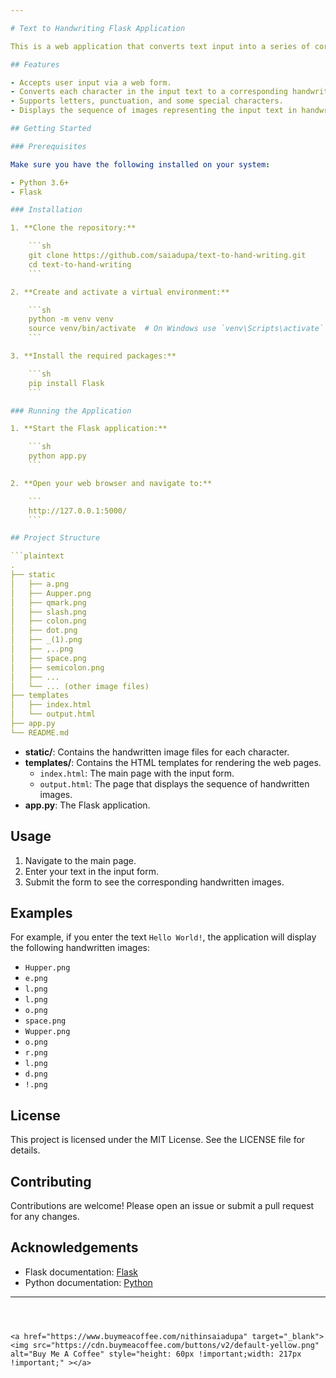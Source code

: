 ```yaml
---

# Text to Handwriting Flask Application

This is a web application that converts text input into a series of corresponding handwritten images. Each character in the input text is mapped to a specific handwritten image file, making it look like handwritten text. This can be customized with your own handwriting.

## Features

- Accepts user input via a web form.
- Converts each character in the input text to a corresponding handwritten image.
- Supports letters, punctuation, and some special characters.
- Displays the sequence of images representing the input text in handwritten form.

## Getting Started

### Prerequisites

Make sure you have the following installed on your system:

- Python 3.6+
- Flask

### Installation

1. **Clone the repository:**

    ```sh
    git clone https://github.com/saiadupa/text-to-hand-writing.git
    cd text-to-hand-writing
    ```

2. **Create and activate a virtual environment:**

    ```sh
    python -m venv venv
    source venv/bin/activate  # On Windows use `venv\Scripts\activate`
    ```

3. **Install the required packages:**

    ```sh
    pip install Flask
    ```

### Running the Application

1. **Start the Flask application:**

    ```sh
    python app.py
    ```

2. **Open your web browser and navigate to:**

    ```
    http://127.0.0.1:5000/
    ```

## Project Structure

```plaintext
.
├── static
│   ├── a.png
│   ├── Aupper.png
│   ├── qmark.png
│   ├── slash.png
│   ├── colon.png
│   ├── dot.png
│   ├── _(1).png
│   ├── ,..png
│   ├── space.png
│   ├── semicolon.png
│   ├── ...
│   └── ... (other image files)
├── templates
│   ├── index.html
│   └── output.html
├── app.py
└── README.md
```

- **static/**: Contains the handwritten image files for each character.
- **templates/**: Contains the HTML templates for rendering the web pages.
  - `index.html`: The main page with the input form.
  - `output.html`: The page that displays the sequence of handwritten images.
- **app.py**: The Flask application.

## Usage

1. Navigate to the main page.
2. Enter your text in the input form.
3. Submit the form to see the corresponding handwritten images.

## Examples

For example, if you enter the text `Hello World!`, the application will display the following handwritten images:

- `Hupper.png`
- `e.png`
- `l.png`
- `l.png`
- `o.png`
- `space.png`
- `Wupper.png`
- `o.png`
- `r.png`
- `l.png`
- `d.png`
- `!.png`

## License

This project is licensed under the MIT License. See the LICENSE file for details.

## Contributing

Contributions are welcome! Please open an issue or submit a pull request for any changes.

## Acknowledgements

- Flask documentation: [Flask](https://flask.palletsprojects.com/)
- Python documentation: [Python](https://www.python.org/doc/)

---
```



<a href="https://www.buymeacoffee.com/nithinsaiadupa" target="_blank"><img src="https://cdn.buymeacoffee.com/buttons/v2/default-yellow.png" alt="Buy Me A Coffee" style="height: 60px !important;width: 217px !important;" ></a>
